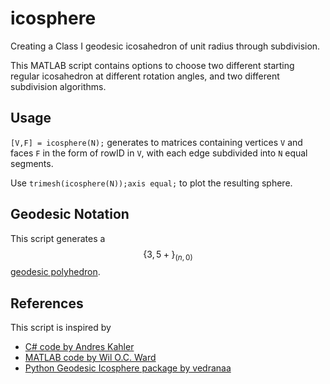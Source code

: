 # icosphere
Creating a Class I geodesic icosahedron of unit radius through subdivision.

This MATLAB script contains options to choose two different starting regular icosahedron at different rotation angles, and two different subdivision algorithms.

## Usage

`[V,F] = icosphere(N);` generates to matrices containing vertices `V` and faces `F` in the form of rowID in `V`, with each edge subdivided into `N` equal segments.

Use `trimesh(icosphere(N));axis equal;` to plot the resulting sphere.

## Geodesic Notation
This script generates a $$\{3,5+\}_{(n,0)}$$ [geodesic polyhedron](https://en.wikipedia.org/wiki/Geodesic_polyhedron).

## References
This script is inspired by 

- [C# code by Andres Kahler](http://blog.andreaskahler.com/2009/06/creating-icosphere-mesh-in-code.html)
- [MATLAB code by Wil O.C. Ward](https://uk.mathworks.com/matlabcentral/fileexchange/50105-icosphere)
- [Python Geodesic Icosphere package by vedranaa](https://github.com/vedranaa/icosphere)
